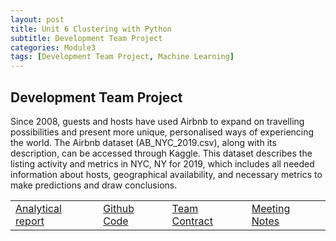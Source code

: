 ```yaml
---
layout: post
title: Unit 6 Clustering with Python
subtitle: Development Team Project
categories: Module3
tags: [Development Team Project, Machine Learning]
---
```

<html lang="en">
<body>
<h2>Development Team Project</h2>
<p> Since 2008, guests and hosts have used Airbnb to expand on travelling possibilities and present more unique, personalised ways of experiencing the world. The Airbnb dataset (AB_NYC_2019.csv), along with its description, can be accessed through Kaggle. This dataset describes the listing activity and metrics in NYC, NY for 2019, which includes all needed information about hosts, geographical availability, and necessary metrics to make predictions and draw conclusions.</p>
</body>
</html>
<table>
    <tr>
        <td><a href="../../../../artefacts/ML_DevelopmentTeamProject_REPORT_v0.20_FINAL.pdf" target="_blank" class="button large">Analytical report</a></td> 
        <td><a href="https://github.com/mariaingold/AirbnbNYC" target="_blank" class="button large">Github Code</a></td> 
       <td><a href="../../../../artefacts/Team Contract Template.pdf" target="_blank" class="button large">Team Contract</a></td> 
      <td><a href="../../../../artefacts/Team Meeting Notes.pdf" target="_blank" class="button large">Meeting Notes</a></td> 
    </tr>
</table>



